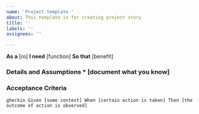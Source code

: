 ```yaml
---
name: 'Project template '
about: This template is for creating project story
title: ''
labels: ''
assignees: ''

---
```


**As a** [ro] 
**I need** [function] 
**So that** [benefit] 
### Details and Assumptions * [document what you know]
 ### Acceptance Criteria
 ```gherkin Given [some context] When [certain action is taken] Then [the outcome of action is observed] ```
